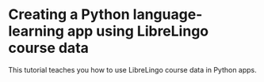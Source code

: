 # Creating a Python language-learning app using LibreLingo course data

This tutorial teaches you how to use LibreLingo course data in Python apps.
